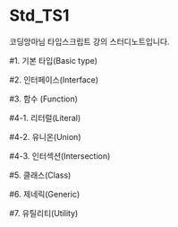 # Std_TS1

코딩앙마님 타입스크립트 강의 스터디노트입니다.



#1. 기본 타입(Basic type)



#2. 인터페이스(Interface)



#3. 함수 (Function)



#4-1. 리터럴(Literal)

#4-2. 유니온(Union)

#4-3. 인터섹션(Intersection)



#5. 클래스(Class)



#6. 제네릭(Generic)



#7. 유틸리티(Utility)
